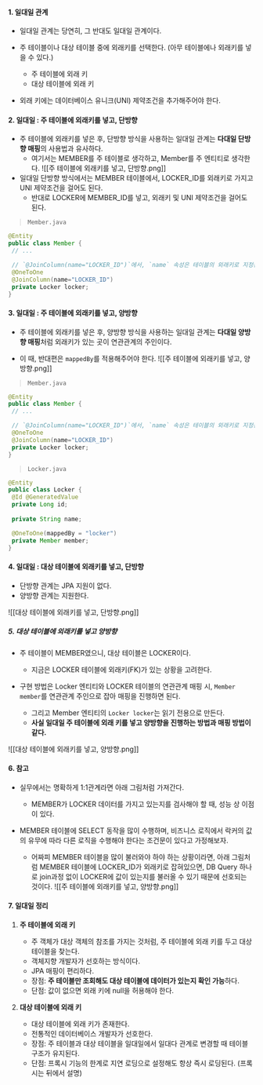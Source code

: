 
#### 1. 일대일 관계

- 일대일 관계는 당연히, 그 반대도 일대일 관계이다.
- 주 테이블이나 대상 테이블 중에 외래키를 선택한다. (아무 테이블에나 외래키를 넣을 수 있다.)
	- 주 테이블에 외래 키
	- 대상 테이블에 외래 키

- 외래 키에는 데이터베이스 유니크(UNI) 제약조건을 추가해주어야 한다.


#### 2. 일대일 : 주 테이블에 외래키를 넣고, 단방향

- 주 테이블에 외래키를 넣은 후, 단방향 방식을 사용하는 일대일 관계는 **다대일 단방향 매핑**의 사용법과 유사하다.
	- 여기서는 MEMBER를 주 테이블로 생각하고, Member를 주 엔티티로 생각한다.
![[주 테이블에 외래키를 넣고, 단방향.png]]
- 일대일 단방향 방식에서는 MEMBER 테이블에서, LOCKER_ID를 외래키로 가지고 UNI 제약조건을 걸어도 된다.
	- 반대로 LOCKER에 MEMBER_ID를 넣고, 외래키 및 UNI 제약조건을 걸어도 된다.

> `Member.java`
```java
@Entity
public class Member {
 // ...

 // `@JoinColumn(name="LOCKER_ID")`에서, `name` 속성은 테이블의 외래키로 지정된 컬럼명이다.
 @OneToOne
 @JoinColumn(name="LOCKER_ID")
 private Locker locker;
}
```

#### 3. 일대일 : 주 테이블에 외래키를 넣고, 양방향

- 주 테이블에 외래키를 넣은 후, 양방향 방식을 사용하는 일대일 관계는 **다대일 양방향 매핑**처럼 외래키가 있는 곳이 연관관계의 주인이다.

- 이 때, 반대편은 `mappedBy`를 적용해주어야 한다.
![[주 테이블에 외래키를 넣고, 양방향.png]]
> `Member.java`
```java
@Entity
public class Member {
 // ...

 // `@JoinColumn(name="LOCKER_ID")`에서, `name` 속성은 테이블의 외래키로 지정된 컬럼명이다.
 @OneToOne
 @JoinColumn(name="LOCKER_ID")
 private Locker locker;
}
```

> `Locker.java`
```java
@Entity
public class Locker {
 @Id @GeneratedValue
 private Long id;
 
 private String name;

 @OneToOne(mappedBy = "locker")
 private Member member;
}
```


#### 4. 일대일 : 대상 테이블에 외래키를 넣고, 단방향

- 단방향 관계는 JPA 지원이 없다.
- 양방향 관계는 지원한다.

![[대상 테이블에 외래키를 넣고, 단방향.png]]


##### 5. 대상 테이블에 외래키를 넣고 양방향

- 주 테이블이 MEMBER였으니, 대상 테이블은 LOCKER이다.
	- 지금은 LOCKER 테이블에 외래키(FK)가 있는 상황을 고려한다.

- 구현 방법은 Locker 엔티티와 LOCKER 테이블의 연관관계 매핑 시, `Member member`를 연관관계 주인으로 잡아 매핑을 진행하면 된다.
	- 그리고 Member  엔티티의 `Locker locker`는 읽기 전용으로 만든다.
	- **사실 일대일 주 테이블에 외래 키를 넣고 양방향을 진행하는 방법과 매핑 방법이 같다.**

![[대상 테이블에 외래키를 넣고, 양방향.png]]


#### 6. 참고

- 실무에서는 명확하게 1:1관계라면 아래 그림처럼 가져간다.
	- MEMBER가 LOCKER 데이터를 가지고 있는지를 검사해야 할 때, 성능 상 이점이 있다.

- MEMBER 테이블에 SELECT 동작을 많이 수행하며, 비즈니스 로직에서 락커의 값의 유무에 따라 다른 로직을 수행해야 한다는 조건문이 있다고 가정해보자.
	- 어짜피  MEMBER 테이블을 많이 불러와야 하야 하는 상황이라면, 아래 그림처럼 MEMBER 테이블에 LOCKER_ID가 외래키로 잡혀있으면, DB Query 하나로 join과정 없이 LOCKER에 값이 있는지를 불러올 수 있기 때문에 선호되는 것이다.
![[주 테이블에 외래키를 넣고, 양방향.png]]


#### 7. 일대일 정리

1. **주 테이블에 외래 키** 
	- 주 객체가 대상 객체의 참조를 가지는 것처럼, 주 테이블에 외래 키를 두고 대상 테이블을 찾는다.
	- 객체지향 개발자가 선호하는 방식이다.
	- JPA 매핑이 편리하다.
	- 장점: **주 테이블만 조회해도 대상 테이블에 데이터가 있는지 확인 가능**하다. 
	- 단점: 값이 없으면 외래 키에 null을 허용해야 한다.

2. **대상 테이블에 외래 키** 
	- 대상 테이블에 외래 키가 존재한다.
	- 전통적인 데이터베이스 개발자가 선호한다. 
	- 장점: 주 테이블과 대상 테이블을 일대일에서 일대다 관계로 변경할 때 테이블 구조가 유지된다.
	- 단점: 프록시 기능의 한계로 지연 로딩으로 설정해도 항상 즉시 로딩된다. (프록시는 뒤에서 설명)